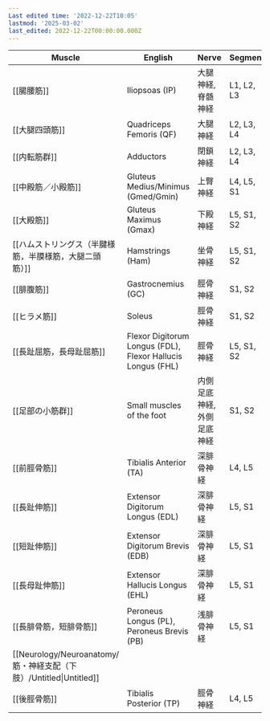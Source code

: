 ```yaml
---
Last edited time: '2022-12-22T10:05'
lastmod: '2025-03-02'
last_edited: 2022-12-22T00:00:00.000Z
---
```



| Muscle                                                   | English                                                     | Nerve          | Segment    |
| -------------------------------------------------------- | ----------------------------------------------------------- | -------------- | ---------- |
| [[腸腰筋]]                                                  | Iliopsoas (IP)                                              | 大腿神経, 脊髄神経     | L1, L2, L3 |
| [[大腿四頭筋]]                                                | Quadriceps Femoris (QF)                                     | 大腿神経           | L2, L3, L4 |
| [[内転筋群]]                                                 | Adductors                                                   | 閉鎖神経           | L2, L3, L4 |
| [[中殿筋／小殿筋]]                                              | Gluteus Medius/Minimus (Gmed/Gmin)                          | 上臀神経           | L4, L5, S1 |
| [[大殿筋]]                                                  | Gluteus Maximus (Gmax)                                      | 下殿神経           | L5, S1, S2 |
| [[ハムストリングス（半腱様筋，半膜様筋，大腿二頭筋）]]                            | Hamstrings (Ham)                                            | 坐骨神経           | L5, S1, S2 |
| [[腓腹筋]]                                                  | Gastrocnemius (GC)                                          | 脛骨神経           | S1, S2     |
| [[ヒラメ筋]]                                                 | Soleus                                                      | 脛骨神経           | S1, S2     |
| [[長趾屈筋，長母趾屈筋]]                                           | Flexor Digitorum Longus (FDL), Flexor Hallucis Longus (FHL) | 脛骨神経           | L5, S1, S2 |
| [[足部の小筋群]]                                               | Small muscles of the foot                                   | 内側足底神経, 外側足底神経 | S1, S2     |
| [[前脛骨筋]]                                                 | Tibialis Anterior (TA)                                      | 深腓骨神経          | L4, L5     |
| [[長趾伸筋]]                                                 | Extensor Digitorum Longus (EDL)                             | 深腓骨神経          | L5, S1     |
| [[短趾伸筋]]                                                 | Extensor Digitorum Brevis (EDB)                             | 深腓骨神経          | L5, S1     |
| [[長母趾伸筋]]                                                | Extensor Hallucis Longus (EHL)                              | 深腓骨神経          | L5, S1     |
| [[長腓骨筋，短腓骨筋]]                                            | Peroneus Longus (PL), Peroneus Brevis (PB)                  | 浅腓骨神経          | L5, S1     |
| [[Neurology/Neuroanatomy/筋・神経支配（下肢）/Untitled\|Untitled]] |                                                             |                |            |
| [[後脛骨筋]]                                                 | Tibialis Posterior (TP)                                     | 脛骨神経           | L4, L5     |
